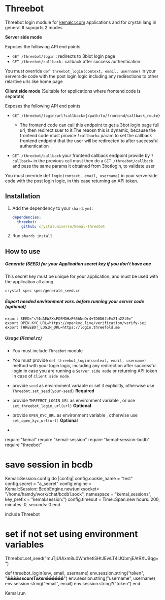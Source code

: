 # Threebot

Threebot login module for [kemalcr.com](kemalcr.com) applications and for crystal lang in general
It supoprts 2 modes

**Server side mode**

Exposes the following API end points
  - `GET /threebot/login` : redirects to 3blot login page
  - `GET /threebot/callback` : callback after success authentication

You must override `def threebot_login(context, email, username)` in your serverside code with the post login logic including any redirections to other relartive urls like home page

**Client side mode** (Suitable for applications where frontend code is separate)

Exposes the following API end points
- `GET /threebot/login/url?callback={/path/to/frontend/callback_route}`
  - The frontend code can call this endpoint to get a 3bot login page full url, then redirect suer to it.The reaosn this is dynamic, because the frontend code must provice `?callback=` param to set the callback frontend endpoint that the user will be redirected to after successful authentication

- `GET /threebot/callback` 
your frontend callback endpoint provide by `?callback=` in the previous call must then do a `GET /threebot/callback` and pass the same params it obtained from 3botlogin, to validate user

You must override def `login(context, email, username)` in your serverside code with the post login logic, in this case returning an API token.

## Installation

1. Add the dependency to your `shard.yml`:

   ```yaml
   dependencies:
     threebot:
       github: crystaluniverse/kemal-threebot
   ```

2. Run `shards install`

## How to use

##### Generate (SEED) for your Application secret key if you don't have one
This secret key must be unique for your application, and must be used with the application all along

```
crystal spec spec/generate_seed.cr
```

##### Export needed environment vars. before running your server code (optional)

```
export SEED="sY4dAEWZXsPQEMOHzP65hNeDr4+7D0D6fbEm2In22t0="
export OPEN_KYC_URL=https://openkyc.live/verification/verify-sei
export THREEBOT_LOGIN_URL=https://login.threefold.me
```
##### Usage (Kemal.rc)

- You must include `Threebot` module
- You must provide `def threebot_login(context, email, username)` method with your login logic, including any redirection after successful login in case you are running a `Server side mode` or returning API token in case of `Client side mode`
- provide `seed` as environment variable or set it explicitly, otherwise use `Threebot.set_seed(your-seed)` **Required**
- provide `THREEBOT_LOGIN_URL` as environment variable , or use `set_threebot_login_url(url)` **Optional**
- provide `OPEN_KYC_URL` as environment variable , otherwise use `set_open_kyc_url(url)` **Optional**

- 
  ```crystal
require "kemal"
require "kemal-session"
require "kemal-session-bcdb"
require "threebot"

# save session in bcdb
Kemal::Session.config do |config|
  config.cookie_name = "test"
  config.secret = "a_secret"
  config.engine = Kemal::Session::BcdbEngine.new(unixsocket= "/home/hamdy/work/chat/bcdb1.sock", namespace = "kemal_sessions", key_prefix = "kemal:session:")
  config.timeout = Time::Span.new hours: 200, minutes: 0, seconds: 0
end

include Threebot

# set if not set using environment variables
Threebot.set_seed("muTjUU/xm8u0WnrhetiSHtJEwLT4lJQbmjEAtRXUBqg=")

def threebot_login(env, email, username)
  env.session.string("token", "***&&&&secureToken&&&&&&***")
  env.session.string("username", username)
  env.session.string("email", email)
  env.session.string?("token")
end

Kemal.run

  ```

